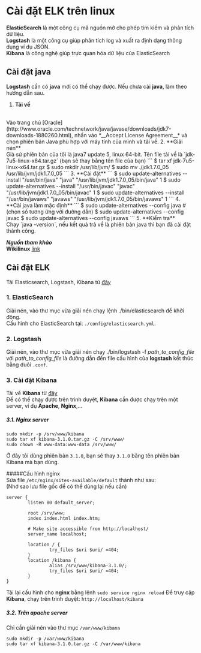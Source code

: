 # Cài đặt ELK trên linux
**ElasticSearch** là một công cụ mã nguồn mở cho phép tìm kiếm và phân tích dữ liệu.<br/>
**Logstash** là một công cụ giúp phân tích log và xuất ra định dạng thông dụng ví dụ JSON.<br/>
**Kibana** là công nghệ giúp trực quan hóa dữ liệu của ElasticSearch

## Cài đặt java
**Logstash** cần có **java** mới có thể chạy được.
Nếu chưa cài **java**, làm theo hướng dẫn sau.
1. **Tải về**
<br/>
Vào trang chủ [Oracle](http://www.oracle.com/technetwork/java/javase/downloads/jdk7-downloads-1880260.html),
 nhấn vào *__Accept License Agreement__* và chọn phiên bản Java phù hợp với máy tính của mình và tải về.
2. **Giải nén**
<br/>
Giả sử phiên bản của tôi là java7 update 5, linux 64-bit. Tên file tải về là `jdk-7u5-linux-x64.tar.gz` (bạn sẽ thay bằng tên file của bạn)
```
$ tar xf jdk-7u5-linux-x64.tar.gz
$ sudo mkdir /usr/lib/jvm/
$ sudo mv ./jdk1.7.0_05 /usr/lib/jvm/jdk1.7.0_05
```
3. **Cài đặt**
```
$ sudo update-alternatives --install "/usr/bin/java" "java" "/usr/lib/jvm/jdk1.7.0_05/bin/java" 1
$ sudo update-alternatives --install "/usr/bin/javac" "javac" "/usr/lib/jvm/jdk1.7.0_05/bin/javac" 1
$ sudo update-alternatives --install "/usr/bin/javaws" "javaws" "/usr/lib/jvm/jdk1.7.0_05/bin/javaws" 1
```
4. **Cài java làm mặc định**
```
$ sudo update-alternatives --config java # (chọn số tương ứng với đường dẫn)
$ sudo update-alternatives --config javac
$ sudo update-alternatives --config javaws
```
5. **Kiểm tra**
<br/>
Chạy `java -version`, nếu kết quả trả về là phiên bản java thì bạn đã cài đặt thành công.

_**Nguồn tham khảo**_<br/>
**Wikilinux** [link](http://wikilinux.vn/cai-dat-oracle-jdk-7-cho-linux/)
## Cài đặt ELK
Tải Elasticsearch, Logstash, Kibana từ
[đây](http://www.elasticsearch.org/overview/elkdownloads/)

### 1. ElasticSearch

Giải nén, vào thư mục vừa giải nén chạy lệnh ./bin/elasticsearch để khởi động.
<br/>
Cấu hình cho ElasticSearch tại: `./config/elasticsearch.yml`.

### 2. Logstash
Giải nén, vào thư mục vừa giải nén chạy ./bin/logstash -f *path_to_config_file*
<br/>
với *path_to_config_file* là đường dẫn đến file cấu hình của **logstash** kết thúc bằng đuôi `.conf`.
### 3. Cài đặt Kibana
Tải về **Kibana** từ [đây](http://www.elasticsearch.org/overview/elkdownloads/)
<br/>
Để có thể chạy được trên trình duyệt, **Kibana** cần được chạy trên một server, ví dụ **Apache**, **Nginx**,...

##### 3.1. Nginx server

```
sudo mkdir -p /srv/www/kibana
sudo tar xf kibana-3.1.0.tar.gz -C /srv/www/  
sudo chown -R www-data:www-data /srv/www/  
```
Ở đây tôi dùng phiên bản `3.1.0`, bạn sẽ thay `3.1.0` bằng tên phiên bản Kibana mà bạn dùng.

#####Cấu hình nginx
<br/>
Sửa file `/etc/nginx/sites-available/default` thành như sau:
<br/>(Nhớ sao lưu file gốc để có thể dùng lại nếu cần)
```
server {  
        listen 80 default_server;

        root /srv/www;
        index index.html index.htm;

        # Make site accessible from http://localhost/
        server_name localhost;

        location / {
                try_files $uri $uri/ =404;
        }
        location /kibana {
                alias /srv/www/kibana-3.1.0/;
                try_files $uri $uri/ =404;
        }
}
```

Tải lại cấu hình cho **nginx** bằng lệnh `sudo service nginx reload`
Để truy cập **Kibana**, chạy trên trình duyệt: `http://localhost/kibana`
##### 3.2. Trên **apache** server
Chỉ cần giải nén vào thư mục `/var/www/kibana`
```
sudo mkdir -p /var/www/kibana
sudo tar xf kibana-3.1.0.tar.gz -C /var/www/kibana
```
